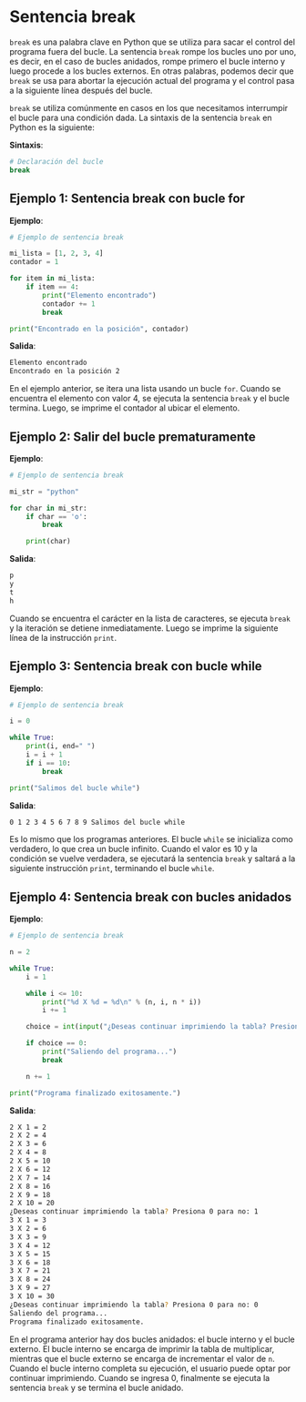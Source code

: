 # Sentencia break

`break` es una palabra clave en Python que se utiliza para sacar el control del programa fuera del bucle. La sentencia `break` rompe los bucles uno por uno, es decir, en el caso de bucles anidados, rompe primero el bucle interno y luego procede a los bucles externos. En otras palabras, podemos decir que `break` se usa para abortar la ejecución actual del programa y el control pasa a la siguiente línea después del bucle.

`break` se utiliza comúnmente en casos en los que necesitamos interrumpir el bucle para una condición dada. La sintaxis de la sentencia `break` en Python es la siguiente:

**Sintaxis**:

```python
# Declaración del bucle
break
```

## Ejemplo 1: Sentencia break con bucle for

**Ejemplo**:

```python
# Ejemplo de sentencia break

mi_lista = [1, 2, 3, 4]
contador = 1

for item in mi_lista:
    if item == 4:
        print("Elemento encontrado")
        contador += 1
        break

print("Encontrado en la posición", contador)
```

**Salida**:

```bash
Elemento encontrado
Encontrado en la posición 2
```

En el ejemplo anterior, se itera una lista usando un bucle `for`. Cuando se encuentra el elemento con valor 4, se ejecuta la sentencia `break` y el bucle termina. Luego, se imprime el contador al ubicar el elemento.

## Ejemplo 2: Salir del bucle prematuramente

**Ejemplo**:

```python
# Ejemplo de sentencia break

mi_str = "python"

for char in mi_str:
    if char == 'o':
        break

    print(char)
```

**Salida**:

```bash
p
y
t
h
```

Cuando se encuentra el carácter en la lista de caracteres, se ejecuta `break` y la iteración se detiene inmediatamente. Luego se imprime la siguiente línea de la instrucción `print`.

## Ejemplo 3: Sentencia break con bucle while

**Ejemplo**:

```python
# Ejemplo de sentencia break

i = 0

while True:
    print(i, end=" ")
    i = i + 1
    if i == 10:
        break

print("Salimos del bucle while")
```

**Salida**:

```bash
0 1 2 3 4 5 6 7 8 9 Salimos del bucle while
```

Es lo mismo que los programas anteriores. El bucle `while` se inicializa como verdadero, lo que crea un bucle infinito. Cuando el valor es 10 y la condición se vuelve verdadera, se ejecutará la sentencia `break` y saltará a la siguiente instrucción `print`, terminando el bucle `while`.

## Ejemplo 4: Sentencia break con bucles anidados

**Ejemplo**:

```python
# Ejemplo de sentencia break

n = 2

while True:
    i = 1

    while i <= 10:
        print("%d X %d = %d\n" % (n, i, n * i))
        i += 1

    choice = int(input("¿Deseas continuar imprimiendo la tabla? Presiona 0 para no: "))

    if choice == 0:
        print("Saliendo del programa...")
        break

    n += 1

print("Programa finalizado exitosamente.")
```

**Salida**:

```bash
2 X 1 = 2
2 X 2 = 4
2 X 3 = 6
2 X 4 = 8
2 X 5 = 10
2 X 6 = 12
2 X 7 = 14
2 X 8 = 16
2 X 9 = 18
2 X 10 = 20
¿Deseas continuar imprimiendo la tabla? Presiona 0 para no: 1
3 X 1 = 3
3 X 2 = 6
3 X 3 = 9
3 X 4 = 12
3 X 5 = 15
3 X 6 = 18
3 X 7 = 21
3 X 8 = 24
3 X 9 = 27
3 X 10 = 30
¿Deseas continuar imprimiendo la tabla? Presiona 0 para no: 0
Saliendo del programa...
Programa finalizado exitosamente.
```

En el programa anterior hay dos bucles anidados: el bucle interno y el bucle externo. El bucle interno se encarga de imprimir la tabla de multiplicar, mientras que el bucle externo se encarga de incrementar el valor de `n`. Cuando el bucle interno completa su ejecución, el usuario puede optar por continuar imprimiendo. Cuando se ingresa 0, finalmente se ejecuta la sentencia `break` y se termina el bucle anidado.

